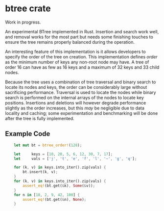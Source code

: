 # btree crate

Work in progress.

An experimental BTree implemented in Rust. Insertion and search work well, and
removal works for the most part but needs some finishing touches to ensure
the tree remains properly balanced during the operation.

An interesting feature of this implementation is it allows developers to specify
the order of the tree on creation. This implementation defines *order* as the 
minimum number of keys any non-root node may have. A tree of order 16 can have 
as few as 16 keys and a maximum of 32 keys and 33 child nodes.

Because the tree uses a combination of tree traversal and binary search to
locate its nodes and keys, the order can be considerably large without 
sacrificing performance. Traversal is used to locate the nodes while binary 
search is performed on the internal arrays of the nodes to locate key positions. 
Insertions and deletions will however degrade performance slightly as 
the order increases, but this *may* be negligible due to data locality and 
caching; some experimentation and benchmarking will be done after the tree
is fully implemented.


## Example Code

```rust
    let mut bt = btree_order!(128);

    let     keys = [10, 20, 5, 6, 12, 30, 7, 17];
    let     vals = ['j', 't', 'e', 'f', 'l', '~', 'g', 'q'];

    for (k, v) in keys.into_iter().zip(vals) {
        bt.insert(k, v);
    }
    for (k, v) in keys.into_iter().zip(vals) {
        assert_eq!(bt.get(&k), Some(&v));
    }
    for n in [18, 2, 9, 42, 100] {
        assert_eq!(bt.get(&n), None);
    }
```
